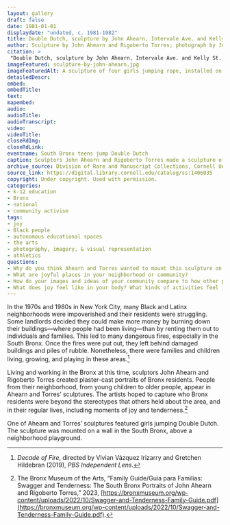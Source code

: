 ```yaml
--- 
layout: gallery
draft: false
date: 1981-01-01
displaydate: "undated, c. 1981-1982"
title: Double Dutch, sculpture by John Ahearn, Intervale Ave. and Kelly St.
author: Sculpture by John Ahearn and Rigoberto Torres; photograph by Joe Conzo.
citation: >
 "Double Dutch, sculpture by John Ahearn, Intervale Ave. and Kelly St.," Sculpture by John Ahearn and Rigoberto Torres; photograph by Joe Conzo., in New York City Civil Rights History Project, Accessed: [Month Day, Year], https://nyccivilrightshistory.org/gallery/sculpture-by-john-ahearn.
imageFeatured: sculpture-by-john-ahearn.jpg
imageFeaturedAlt: A sculpture of four girls jumping rope, installed on the side of a building
detailedDescr: 
embed: 
embedTitle: 
text: 
mapembed: 
audio: 
audioTitle: 
audioTranscript: 
video: 
videoTitle: 
closeRdImg: 
closeRdLink: 
eventname: South Bronx teens jump Double Dutch
caption: Sculptors John Ahearn and Rigoberto Torres made a sculpture of girls jumping Double Dutch and mounted it on a building in the South Bronx.
archive_source: Division of Rare and Manuscript Collections, Cornell University Library, Joe Conzo Jr. Archive
source_link: https://digital.library.cornell.edu/catalog/ss:1406035
copyright: Under copyright. Used with permission.
categories: 
- k-12 education
- Bronx
- national
- community activism
tags: 
- joy 
- Black people
- autonomous educational spaces
- the arts
- photography, imagery, & visual representation
- athletics
questions: 
- Why do you think Ahearn and Torres wanted to mount this sculpture on a building in the South Bronx? If you lived in the area, how do you think you would feel about the sculpture? 
- What are joyful places in your neighborhood or community? 
- How do your images and ideas of your community compare to how other people see it? 
- What does joy feel like in your body? What kinds of activities feel joyful to you?
--- 
```


In the 1970s and 1980s in New York City, many Black and Latinx neighborhoods were impoverished and their residents were struggling. Some landlords decided they could make more money by burning down their buildings—where people had been living—than by renting them out to individuals and families. This led to many dangerous fires, especially in the South Bronx. Once the fires were put out, they left behind damaged buildings and piles of rubble. Nonetheless, there were families and children living, growing, and playing in these areas.[^1]

Living and working in the Bronx at this time, sculptors John Ahearn and Rigoberto Torres created plaster-cast portraits of Bronx residents. People from their neighborhood, from young children to older people, appear in Ahearn and Torres’ sculptures. The artists hoped to capture who Bronx residents were beyond the stereotypes that others held about the area, and in their regular lives, including moments of joy and tenderness.[^2]

One of Ahearn and Torres’ sculptures featured girls jumping Double Dutch. The sculpture was mounted on a wall in the South Bronx, above a neighborhood playground.

[^1]: *Decade of Fire*, directed by Vivian Vázquez Irizarry and Gretchen Hildebran (2019),  *PBS Independent Lens*.

[^2]: The Bronx Museum of the Arts, “Family Guide/Guia para Familias: Swagger and Tenderness: The South Bronx Portraits of John Ahearn and Rigoberto Torres,” 2023, [https://bronxmuseum.org/wp-content/uploads/2022/10/Swagger-and-Tenderness-Family-Guide.pdf](https://bronxmuseum.org/wp-content/uploads/2022/10/Swagger-and-Tenderness-Family-Guide.pdf).
